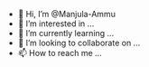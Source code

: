 - 👋 Hi, I’m @Manjula-Ammu
- 👀 I’m interested in ...
- 🌱 I’m currently learning ...
- 💞️ I’m looking to collaborate on ...
- 📫 How to reach me ...

<!---
Manjula-Ammu/Manjula-Ammu is a ✨ special ✨ repository because its `README.md` (this file) appears on your GitHub profile.
You can click the Preview link to take a look at your changes.
--->
